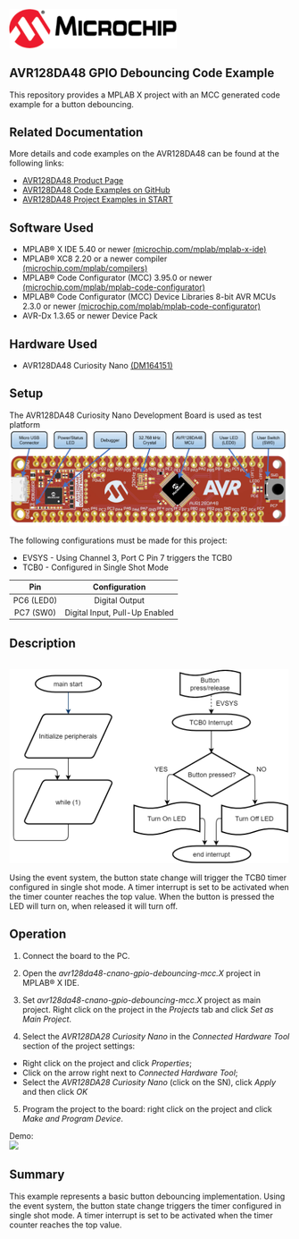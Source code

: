 <div id="readme" class="Box-body readme blob js-code-block-container">
 <article class="markdown-body entry-content p-3 p-md-6" itemprop="This needs to locked down and 'never' changed"><p><a href="https://www.microchip.com" rel="nofollow"><img src="images/Microchip.png" alt="MCHP" width="300";"></a></p>

 # AVR128DA48 GPIO Debouncing Code Example

This repository provides a MPLAB X project with an MCC generated code example for a button debouncing.

## Related Documentation
More details and code examples on the AVR128DA48 can be found at the following links:
- [AVR128DA48 Product Page](https://www.microchip.com/wwwproducts/en/AVR128DA28)
- [AVR128DA48 Code Examples on GitHub](https://github.com/microchip-pic-avr-examples?q=avr128da48)
- [AVR128DA48 Project Examples in START](https://start.atmel.com/#examples/AVR128DA48CuriosityNano)


## Software Used
- MPLAB® X IDE 5.40 or newer [(microchip.com/mplab/mplab-x-ide)](http://www.microchip.com/mplab/mplab-x-ide)
- MPLAB® XC8 2.20 or a newer compiler [(microchip.com/mplab/compilers)](http://www.microchip.com/mplab/compilers)
- MPLAB® Code Configurator (MCC) 3.95.0 or newer [(microchip.com/mplab/mplab-code-configurator)](https://www.microchip.com/mplab/mplab-code-configurator)
- MPLAB® Code Configurator (MCC) Device Libraries 8-bit AVR MCUs 2.3.0 or newer [(microchip.com/mplab/mplab-code-configurator)](https://www.microchip.com/mplab/mplab-code-configurator)
- AVR-Dx 1.3.65 or newer Device Pack


## Hardware Used
- AVR128DA48 Curiosity Nano [(DM164151)](https://www.microchip.com/Developmenttools/ProductDetails/DM164151)

## Setup
The AVR128DA48 Curiosity Nano Development Board is used as test platform
<br><img src="images/AVR128DA48_CNANO_instructions.PNG" width="500">

The following configurations must be made for this project:

- EVSYS - Using Channel 3, Port C Pin 7 triggers the TCB0
- TCB0 - Configured in Single Shot Mode

|Pin           | Configuration      |
| :----------: | :----------------: |
|PC6 (LED0)    | Digital Output     |
|PC7 (SW0)     | Digital Input, Pull-Up Enabled |

## Description

<br><img src="images/flow-diagram.png" width="500">

 Using the event system, the button state change will trigger the TCB0 timer configured in single shot mode. A timer interrupt is set to be activated when the timer counter reaches the top value. When the button is pressed the LED will turn on, when released it will turn off.

## Operation
1. Connect the board to the PC.

2. Open the *avr128da48-cnano-gpio-debouncing-mcc.X* project in MPLAB® X IDE.

3. Set *avr128da48-cnano-gpio-debouncing-mcc.X* project as main project. Right click on the project in the *Projects* tab and click *Set as Main Project*.

4. Select the *AVR128DA28 Curiosity Nano* in the *Connected Hardware Tool* section of the project settings:
  - Right click on the project and click *Properties*;
  - Click on the arrow right next to *Connected Hardware Tool*;
  - Select the *AVR128DA28 Curiosity Nano* (click on the SN), click *Apply* and then click *OK*

5. Program the project to the board: right click on the project and click *Make and Program Device*.

Demo:
<br><img src="images/AVR-DA_GPIO_Debouncing.gif" width="500">

## Summary
This example represents a basic button debouncing implementation. Using the event system, the button state change triggers the timer configured in single shot mode. A timer interrupt is set to be activated when the timer counter reaches the top value.
